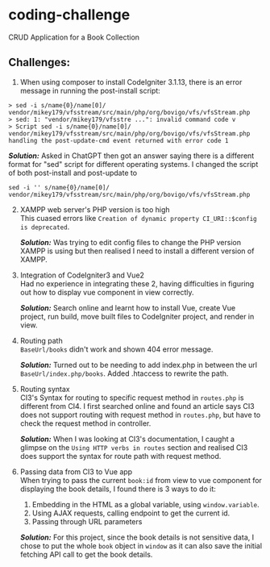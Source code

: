 # coding-challenge
CRUD Application for a Book Collection

## Challenges:
  1. When using composer to install CodeIgniter 3.1.13, there is an error message in running the post-install script:

    > sed -i s/name{0}/name[0]/ vendor/mikey179/vfsstream/src/main/php/org/bovigo/vfs/vfsStream.php
    > sed: 1: "vendor/mikey179/vfsstre ...": invalid command code v
    > Script sed -i s/name{0}/name[0]/ vendor/mikey179/vfsstream/src/main/php/org/bovigo/vfs/vfsStream.php handling the post-update-cmd event returned with error code 1
    
***Solution:*** Asked in ChatGPT then got an answer saying there is a different format for "sed" script for different operating systems. I changed the script of both post-install and post-update to
    
  ```sed -i '' s/name{0}/name[0]/ vendor/mikey179/vfsstream/src/main/php/org/bovigo/vfs/vfsStream.php```

  2. XAMPP web server's PHP version is too high  
     This cuased errors like  ```Creation of dynamic property CI_URI::$config is deprecated```.  

     ***Solution:*** Was trying to edit config files to change the PHP version XAMPP is using but then realised I need to install a different version of XAMPP.

  3. Integration of CodeIgniter3 and Vue2  
     Had no experience in integrating these 2, having difficulties in figuring out how to display vue component in view correctly.

     ***Solution:*** Search online and learnt how to install Vue, create Vue project, run build, move built files to CodeIgniter project, and render in view.

  4. Routing path  
     ```BaseUrl/books``` didn't work and shown 404 error message.
     
     ***Solution:*** Turned out to be needing to add index.php in between the url ```BaseUrl/index.php/books```. Added .htaccess to rewrite the path.

  5. Routing syntax  
     CI3's Syntax for routing to specific request method in ```routes.php``` is different from CI4. I first searched online and found an article says CI3 does not support routing with request method in ```routes.php```, but have to check the request method in controller. 
     
     ***Solution:*** When I was looking at CI3's documentation, I caught a glimpse on the ```Using HTTP verbs in routes``` section and realised CI3 does support the syntax for route path with request method.

  6. Passing data from CI3 to Vue app  
     When trying to pass the current ```book:id``` from view to vue component for displaying the book details, I found there is 3 ways to do it:  
      1. Embedding in the HTML as a global variable, using ```window.variable```.
      2. Using AJAX requests, calling endpoint to get the current id.
      3. Passing through URL parameters

     ***Solution:*** For this project, since the book details is not sensitive data, I chose to put the whole ```book``` object in ```window``` as it can also save the initial fetching API call to get the book details.
